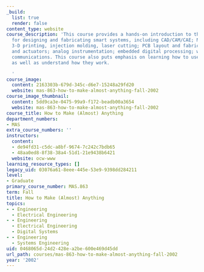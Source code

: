 ```yaml
---
_build:
  list: true
  render: false
content_type: website
course_description: 'This course provides a hands-on introduction to the resources
  for designing and fabricating smart systems, including CAD/CAM/CAE; NC machining,
  3-D printing, injection molding, laser cutting; PCB layout and fabrication; sensors
  and actuators; analog instrumentation; embedded digital processing; wired and wireless
  communications. This course also puts emphasis on learning how to use the tools
  as well as understand how they work.

  '
course_image:
  content: 2163303b-679d-345c-d6e7-15248a29fd20
  website: mas-863-how-to-make-almost-anything-fall-2002
course_image_thumbnail:
  content: 5dd9ca3e-0475-99a9-f172-beadb00a3654
  website: mas-863-how-to-make-almost-anything-fall-2002
course_title: How to Make (Almost) Anything
department_numbers:
- MAS
extra_course_numbers: ''
instructors:
  content:
  - de94fd31-c5dc-a8bf-9674-7c242c7bdb65
  - 48aa0ed8-8f38-38a4-51d1-21e9438b6421
  website: ocw-www
learning_resource_types: []
legacy_uid: 03076a61-8eee-445e-53e9-9398dd284211
level:
- Graduate
primary_course_number: MAS.863
term: Fall
title: How to Make (Almost) Anything
topics:
- - Engineering
  - Electrical Engineering
- - Engineering
  - Electrical Engineering
  - Digital Systems
- - Engineering
  - Systems Engineering
uid: 0468065d-24d2-428e-a2be-600e469d45dd
url_path: courses/mas-863-how-to-make-almost-anything-fall-2002
year: '2002'
---
```

